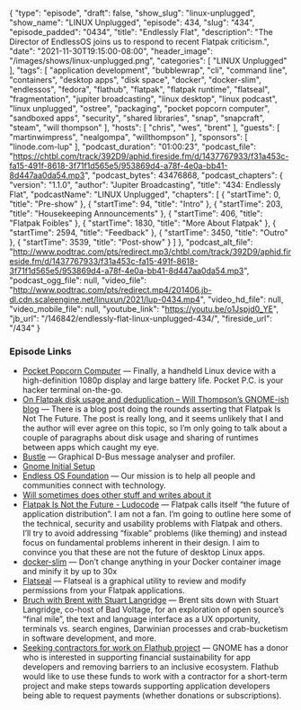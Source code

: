 {
  "type": "episode",
  "draft": false,
  "show_slug": "linux-unplugged",
  "show_name": "LINUX Unplugged",
  "episode": 434,
  "slug": "434",
  "episode_padded": "0434",
  "title": "Endlessly Flat",
  "description": "The Director of EndlessOS joins us to respond to recent Flatpak criticism.",
  "date": "2021-11-30T19:15:00-08:00",
  "header_image": "/images/shows/linux-unplugged.png",
  "categories": [
    "LINUX Unplugged"
  ],
  "tags": [
    "application development",
    "bubblewrap",
    "cli",
    "command line",
    "containers",
    "desktop apps",
    "disk space",
    "docker",
    "docker-slim",
    "endlessos",
    "fedora",
    "flathub",
    "flatpak",
    "flatpak runtime",
    "flatseal",
    "fragmentation",
    "jupiter broadcasting",
    "linux desktop",
    "linux podcast",
    "linux unplugged",
    "ostree",
    "packaging",
    "pocket popcorn computer",
    "sandboxed apps",
    "security",
    "shared libraries",
    "snap",
    "snapcraft",
    "steam",
    "will thompson"
  ],
  "hosts": [
    "chris",
    "wes",
    "brent"
  ],
  "guests": [
    "martinwimpress",
    "nealgompa",
    "willthompson"
  ],
  "sponsors": [
    "linode.com-lup"
  ],
  "podcast_duration": "01:00:23",
  "podcast_file": "https://chtbl.com/track/392D9/aphid.fireside.fm/d/1437767933/f31a453c-fa15-491f-8618-3f71f1d565e5/953869d4-a78f-4e0a-bb41-8d447aa0da54.mp3",
  "podcast_bytes": 43476868,
  "podcast_chapters": {
    "version": "1.1.0",
    "author": "Jupiter Broadcasting",
    "title": "434: Endlessly Flat",
    "podcastName": "LINUX Unplugged",
    "chapters": [
      {
        "startTime": 0,
        "title": "Pre-show"
      },
      {
        "startTime": 94,
        "title": "Intro"
      },
      {
        "startTime": 203,
        "title": "Housekeeping Announcements"
      },
      {
        "startTime": 406,
        "title": "Flatpak Foibles"
      },
      {
        "startTime": 1830,
        "title": "More About Flatpak"
      },
      {
        "startTime": 2594,
        "title": "Feedback"
      },
      {
        "startTime": 3450,
        "title": "Outro"
      },
      {
        "startTime": 3539,
        "title": "Post-show"
      }
    ]
  },
  "podcast_alt_file": "http://www.podtrac.com/pts/redirect.mp3/chtbl.com/track/392D9/aphid.fireside.fm/d/1437767933/f31a453c-fa15-491f-8618-3f71f1d565e5/953869d4-a78f-4e0a-bb41-8d447aa0da54.mp3",
  "podcast_ogg_file": null,
  "video_file": "http://www.podtrac.com/pts/redirect.mp4/201406.jb-dl.cdn.scaleengine.net/linuxun/2021/lup-0434.mp4",
  "video_hd_file": null,
  "video_mobile_file": null,
  "youtube_link": "https://youtu.be/o1Jspjd0_YE",
  "jb_url": "/146842/endlessly-flat-linux-unplugged-434/",
  "fireside_url": "/434"
}


### Episode Links

  * [Pocket Popcorn Computer](https://pocket.popcorncomputer.com/ "Pocket Popcorn Computer") — Finally, a handheld Linux device with a high-definition 1080p display and large battery life. Pocket P.C. is your hacker terminal on-the-go.
  * [On Flatpak disk usage and deduplication – Will Thompson’s GNOME-ish blog](https://blogs.gnome.org/wjjt/2021/11/24/on-flatpak-disk-usage-and-deduplication/ "On Flatpak disk usage and deduplication – Will Thompson’s GNOME-ish blog") — There is a blog post doing the rounds asserting that Flatpak Is Not The Future. The post is really long, and it seems unlikely that I and the author will ever agree on this topic, so I’m only going to talk about a couple of paragraphs about disk usage and sharing of runtimes between apps which caught my eye.
  * [Bustle](https://gitlab.freedesktop.org/bustle/bustle "Bustle") — Graphical D-Bus message analyser and profiler.
  * [Gnome Initial Setup](https://gitlab.gnome.org/GNOME/gnome-initial-setup "Gnome Initial Setup")
  * [Endless OS Foundation](https://endlessos.org/ "Endless OS Foundation") — Our mission is to help all people and communities connect with technology.
  * [Will sometimes does other stuff and writes about it](https://write.wjt.me.uk/ "Will sometimes does other stuff and writes about it")
  * [Flatpak Is Not the Future - Ludocode](https://ludocode.com/blog/flatpak-is-not-the-future "Flatpak Is Not the Future - Ludocode") — Flatpak calls itself “the future of application distribution”. I am not a fan. I’m going to outline here some of the technical, security and usability problems with Flatpak and others. I’ll try to avoid addressing “fixable” problems (like theming) and instead focus on fundamental problems inherent in their design. I aim to convince you that these are not the future of desktop Linux apps.
  * [docker-slim](https://github.com/docker-slim/docker-slim "docker-slim") — Don’t change anything in your Docker container image and minify it by up to 30x
  * [Flatseal](https://flathub.org/apps/details/com.github.tchx84.Flatseal "Flatseal") — Flatseal is a graphical utility to review and modify permissions from your Flatpak applications.
  * [Bruch with Brent with Stuart Langridge](https://www.jupiterbroadcasting.com/140427/brunch-with-brent-stuart-langridge-jupiter-extras-65/ "Bruch with Brent with Stuart Langridge") — Brent sits down with Stuart Langridge, co-host of Bad Voltage, for an exploration of open source’s “final mile”, the text and language interface as a UX opportunity, terminals vs. search engines, Darwinian processes and crab-bucketism in software development, and more.
  * [Seeking contractors for work on Flathub project](https://discourse.flathub.org/t/seeking-contractors-for-work-on-flathub-project/1889 "Seeking contractors for work on Flathub project") — GNOME has a donor who is interested in supporting financial sustainability for app developers and removing barriers to an inclusive ecosystem. Flathub would like to use these funds to work with a contractor for a short-term project and make steps towards supporting application developers being able to request payments (whether donations or subscriptions). 


